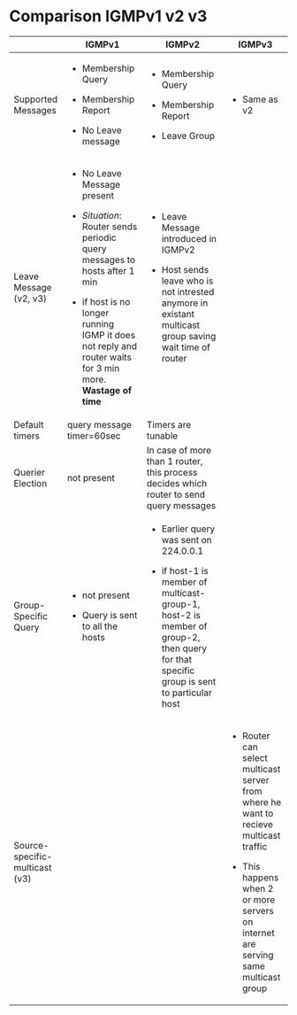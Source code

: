 # Comparison IGMPv1 v2 v3

| | IGMPv1 | IGMPv2 | IGMPv3 |
| --- | --- | --- | --- |
| Supported Messages | <ul><li>Membership Query</li></ul> <ul><li>Membership Report</li></ul> <ul><li>No Leave message</li></ul> | <ul><li>Membership Query</li></ul> <ul><li>Membership Report</li></ul> <ul><li>Leave Group</li></ul> | <ul><li>Same as v2</li></ul> |
| Leave Message (v2, v3) | <ul><li>No Leave Message present</li></ul> <ul><li>*Situation*: Router sends periodic query messages to hosts after 1 min</li></ul> <ul><li>if host is no longer running IGMP it does not reply and router waits for 3 min more. **Wastage of time**</li></ul> | <ul><li>Leave Message introduced in IGMPv2</li></ul> <ul><li> Host sends leave who is not intrested anymore in existant multicast group saving wait time of router</li></ul> | |
| Default timers | query message timer=60sec | Timers are tunable | |
| Querier Election | not present | In case of more than 1 router, this process decides which router to send query messages | |
| Group-Specific Query | <ul><li>not present</li></ul> <ul><li>Query is sent to all the hosts</li></ul> | <ul><li>Earlier query was sent on 224.0.0.1</li></ul> <ul><li>if host-1 is member of multicast-group-1, host-2 is member of group-2, then query for that specific group is sent to particular host</li></ul> |
| Source-specific-multicast (v3) | | | <ul><li>Router can select multicast server from where he want to recieve multicast traffic</li></ul> <ul><li>This happens when 2 or more servers on internet are serving same multicast group</li></ul> |
